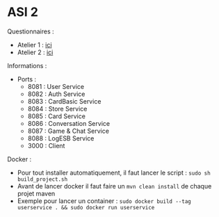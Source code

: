 # ASI 2 

Questionnaires :
- Atelier 1 : [ici](./Organisation/Atelier1.md)
- Atelier 2 : [ici](./Organisation/Atelier2.md)

Informations :
- Ports : 
    - 8081 : User Service
    - 8082 : Auth Service
    - 8083 : CardBasic Service
    - 8084 : Store Service
    - 8085 : Card Service
    - 8086 : Conversation Service
    - 8087 : Game & Chat Service
    - 8088 : LogESB Service
    - 3000 : Client

Docker : 
- Pour tout installer automatiquement, il faut lancer le script : ``sudo sh build_project.sh``
- Avant de lancer docker il faut faire un ```mvn clean install``` de chaque projet maven
- Exemple pour lancer un container : ```sudo docker build --tag userservice . && sudo docker run userservice ```